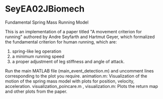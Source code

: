 # SeyEA02JBiomech
Fundamental Spring Mass Running Model

This is an implementation of a paper titled "A movement criterion for running" authored by Andre Seyfarth and Hartmut Geyer, which formalized the fundamental criterion for human running, which are: 
1. spring-like leg operation
2. a minimum running speed
3. a proper adjustment of leg stiffness and angle of attack.

Run the main MATLAB file (main_event_detection.m) and uncomment lines corresponding to the plot you require.
animation.m: Visualization of the motion of the spring mass model with plots for position, velocity, acceleration.
visualization_poincare.m , visualization.m: Plots the return map and other plots from the paper.
